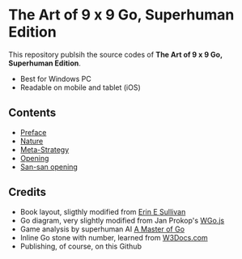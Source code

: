 # The Art of 9 x 9 Go, Superhuman Edition
This repository publsih the source codes of __The Art of 9 x 9 Go, Superhuman Edition__. 
- Best for Windows PC
- Readable on mobile and tablet (iOS)  

## Contents
- [Preface](https://9x9go.github.io/superhuman/preface.html)
- [Nature](https://9x9go.github.io/superhuman/nature.html)
- [Meta-Strategy](https://9x9go.github.io/superhuman/strategy.html)
- [Opening](https://9x9go.github.io/superhuman/black1.html)
- [San-san opening](https://9x9go.github.io/superhuman/101sansan.html)

## Credits
- Book layout, sligthly modified from [Erin E Sullivan](https://codepen.io/erinesullivan/pen/gxdbzp)
- Go diagram, very slightly modified from Jan Prokop's [WGo.js](http://wgo.waltheri.net/)
- Game analysis by superhuman AI [A Master of Go](https://new3rs.github.io/a_master_of_go/index.html)
- Inline Go stone with number, learned from [W3Docs.com](https://www.w3docs.com/snippets/css/how-to-add-a-circle-around-a-number-in-css.html)
- Publishing, of course, on this Github

  
